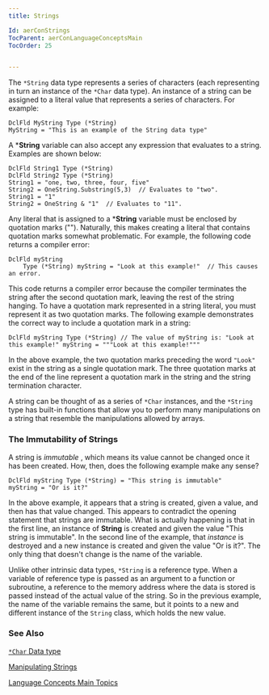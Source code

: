 ```yaml
---
title: Strings

Id: aerConStrings
TocParent: aerConLanguageConceptsMain
TocOrder: 25


---
```


The ```*String``` data type represents a series of characters (each representing in turn an instance of the ```*Char``` data type). An instance of a string can be assigned to a literal value that represents a series of characters. For example: 

```
DclFld MyString Type (*String)
MyString = "This is an example of the String data type"
```

A ***String** variable can also accept any expression that evaluates to a string. Examples are shown below: 

```
DclFld String1 Type (*String)
DclFld String2 Type (*String)
String1 = "one, two, three, four, five"
String2 = OneString.Substring(5,3)  // Evaluates to "two".
String1 = "1"
String2 = OneString & "1"  // Evaluates to "11".
```

Any literal that is assigned to a ***String** variable must be enclosed by quotation marks (""). Naturally, this makes creating a literal that contains quotation marks somewhat problematic. For example, the following code returns a compiler error: 

```
DclFld myString
	Type (*String) myString = "Look at this example!"  // This causes an error.
```

This code returns a compiler error because the compiler terminates the string after the second quotation mark, leaving the rest of the string hanging. To have a quotation mark represented in a string literal, you must represent it as two quotation marks. The following example demonstrates the correct way to include a quotation mark in a string: 

```
DclFld myString Type (*String) // The value of myString is: "Look at
this example!" myString = """Look at this example!"""
```

In the above example, the two quotation marks preceding the word ```"Look"``` exist in the string as a single quotation mark. The three quotation marks at the end of the line represent a quotation mark in the string and the string termination character. 

A string can be thought of as a series of ```*Char``` instances, and the ```*String``` type has built-in functions that allow you to perform many manipulations on a string that resemble the manipulations allowed by arrays. 

### The Immutability of Strings
A string is *immutable* , which means its value cannot be changed once it has been created. How, then, does the following example make any sense? 

```
DclFld myString Type (*String) = "This string is immutable"
myString = "Or is it?"
```

In the above example, it appears that a string is created, given a value, and then has that value changed. This appears to contradict the opening statement that strings are immutable. What is actually happening is that in the first line, an instance of **String** is created and given the value "This string is immutable". In the second line of the example, that *instance* is destroyed and a new instance is created and given the value "Or is it?". The only thing that doesn't change is the name of the variable. 

Unlike other intrinsic data types, ```*String``` is a reference type. When a variable of reference type is passed as an argument to a function or subroutine, a reference to the memory address where the data is stored is passed instead of the actual value of the string. So in the previous example, the name of the variable remains the same, but it points to a new and different instance of the ```String``` class, which holds the new value. 

### See Also
[```*Char``` Data type](Character_Data_Type.html)

[Manipulating Strings](/concepts/ManipulatingStrings.html)

[Language Concepts Main Topics](/concepts/LanguageConceptsMain.html) 
